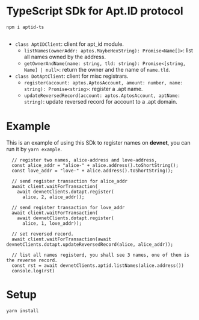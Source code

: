 # TypeScript SDk for Apt.ID protocol
```
npm i aptid-ts
```

##
+ `class AptIDClient`: client for apt_id module.
  + `listNames(ownerAddr: aptos.MaybeHexString): Promise<Name[]>`: list all names owned by the address.
  + `getOwnerAndName(name: string, tld: string): Promise<[string, Name] | null>`: return the owner and the name of `name.tld`.
+ `class DotAptClient`: client for misc registrars.
  + `register(account: aptos.AptosAccount, amount: number, name: string): Promise<string>`: register a .apt name.
  + `updateReversedRecord(account: aptos.AptosAccount, aptName: string)`: update reversed record for account to a .apt domain.

# Example
This is an example of using this SDk to register names on **devnet**, you can run it by `yarn example`.
```
  // register two names, alice-address and love-address,
  const alice_addr = "alice-" + alice.address().toShortString();
  const love_addr = "love-" + alice.address().toShortString();

  // send register transaction for alice_addr
  await client.waitForTransaction(
    await devnetClients.dotapt.register(
      alice, 2, alice_addr));

  // send register transaction for love_addr
  await client.waitForTransaction(
    await devnetClients.dotapt.register(
      alice, 1, love_addr));

  // set reversed record.
  await client.waitForTransaction(await devnetClients.dotapt.updateReversedRecord(alice, alice_addr));

  // list all names registerd, you shall see 3 names, one of them is the reverse record.
  const rst = await devnetClients.aptid.listNames(alice.address())
  console.log(rst)
```

# Setup
```
yarn install
```

